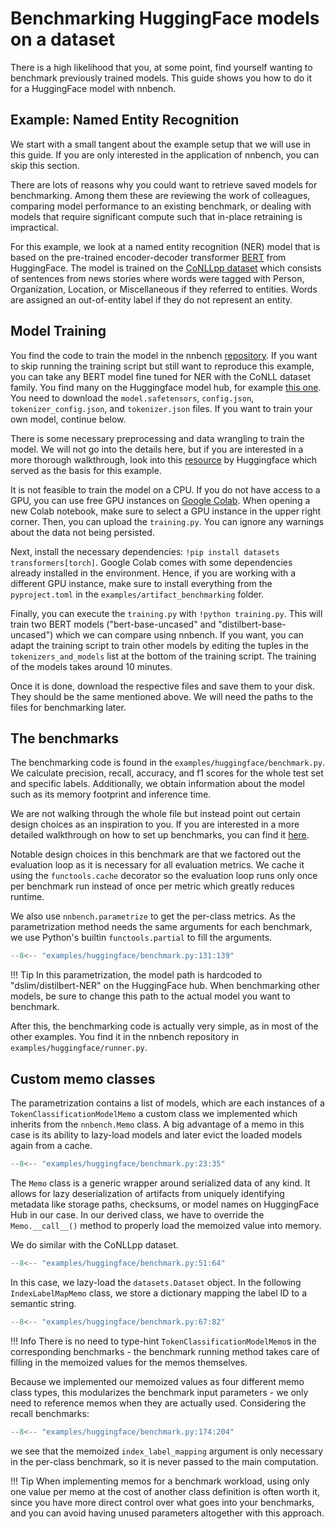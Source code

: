 # Benchmarking HuggingFace models on a dataset
There is a high likelihood that you, at some point, find yourself wanting to benchmark previously trained models.
This guide shows you how to do it for a HuggingFace model with nnbench.

## Example: Named Entity Recognition
We start with a small tangent about the example setup that we will use in this guide.
If you are only interested in the application of nnbench, you can skip this section.

There are lots of reasons why you could want to retrieve saved models for benchmarking. 
Among them these are reviewing the work of colleagues, comparing model performance to an existing benchmark, or dealing with models that require significant compute such that in-place retraining is impractical.

For this example, we look at a named entity recognition (NER) model that is based on the pre-trained encoder-decoder transformer [BERT](https://arxiv.org/abs/1810.04805) from HuggingFace.
The model is trained on the [CoNLLpp dataset](https://huggingface.co/datasets/conllpp) which consists of sentences from news stories where words were tagged with Person, Organization, Location, or Miscellaneous if they referred to entities. 
Words are assigned an out-of-entity label if they do not represent an entity.

## Model Training
You find the code to train the model in the nnbench [repository](https://github.com/aai-institute/nnbench/tree/main/examples/huggingface).
If you want to skip running the training script but still want to reproduce this example, you can take any BERT model fine tuned for NER with the CoNLL dataset family.
You find many on the Huggingface model hub, for example [this one](https://huggingface.co/dslim/bert-base-NER). You need to download the `model.safetensors`, `config.json`, `tokenizer_config.json`, and `tokenizer.json` files.
If you want to train your own model, continue below.

There is some necessary preprocessing and data wrangling to train the model. 
We will not go into the details here, but if you are interested in a more thorough walkthrough, look into this [resource](https://huggingface.co/learn/nlp-course/chapter7/2?fw=pt) by Huggingface which served as the basis for this example.

It is not feasible to train the model on a CPU. If you do not have access to a GPU, you can use free GPU instances on [Google Colab](https://colab.research.google.com/).
When opening a new Colab notebook, make sure to select a GPU instance in the upper right corner.
Then, you can upload the `training.py`. You can ignore any warnings about the data not being persisted.

Next, install the necessary dependencies: `!pip install datasets transformers[torch]`.  Google Colab comes with some dependencies already installed in the environment.
Hence, if you are working with a different GPU instance, make sure to install everything from the `pyproject.toml` in the `examples/artifact_benchmarking` folder.

Finally, you can execute the `training.py` with `!python training.py`.
This will train two BERT models ("bert-base-uncased" and "distilbert-base-uncased") which we can compare using nnbench. 
If you want, you can adapt the training script to train other models by editing the tuples in the `tokenizers_and_models` list at the bottom of the training script. 
The training of the models takes around 10 minutes.

Once it is done, download the respective files and save them to your disk.
They should be the same mentioned above. We will need the paths to the files for benchmarking later.

## The benchmarks

The benchmarking code is found in the `examples/huggingface/benchmark.py`.
We calculate precision, recall, accuracy, and f1 scores for the whole test set and specific labels.
Additionally, we obtain information about the model such as its memory footprint and inference time.

We are not walking through the whole file but instead point out certain design choices as an inspiration to you. 
If you are interested in a more detailed walkthrough on how to set up benchmarks, you can find it [here](../guides/benchmarks.md).

Notable design choices in this benchmark are that we factored out the evaluation loop as it is necessary for all evaluation metrics.
We cache it using the `functools.cache` decorator so the evaluation loop runs only once per benchmark run instead of once per metric which greatly reduces runtime.

We also use `nnbench.parametrize` to get the per-class metrics.
As the parametrization method needs the same arguments for each benchmark, we use Python's builtin `functools.partial` to fill the arguments.

```python
--8<-- "examples/huggingface/benchmark.py:131:139"
```

!!! Tip
    In this parametrization, the model path is hardcoded to "dslim/distilbert-NER" on the HuggingFace hub.
    When benchmarking other models, be sure to change this path to the actual model you want to benchmark.

After this, the benchmarking code is actually very simple, as in most of the other examples.
You find it in the nnbench repository in `examples/huggingface/runner.py`.

## Custom memo classes

The parametrization contains a list of models, which are each instances of a `TokenClassificationModelMemo` a custom class we implemented which inherits from the `nnbench.Memo` class.
A big advantage of a memo in this case is its ability to lazy-load models and later evict the loaded models again from a cache.

```python
--8<-- "examples/huggingface/benchmark.py:23:35"
```

The `Memo` class is a generic wrapper around serialized data of any kind.
It allows for lazy deserialization of artifacts from uniquely identifying metadata like storage paths, checksums, or model names on HuggingFace Hub in our case.
In our derived class, we have to override the `Memo.__call__()` method to properly load the memoized value into memory.

We do similar with the CoNLLpp dataset.

```python
--8<-- "examples/huggingface/benchmark.py:51:64"
```

In this case, we lazy-load the `datasets.Dataset` object.
In the following `IndexLabelMapMemo` class, we store a dictionary mapping the label ID to a semantic string.

```python
--8<-- "examples/huggingface/benchmark.py:67:82"
```

!!! Info
    There is no need to type-hint `TokenClassificationModelMemo`s in the corresponding benchmarks -
    the benchmark running method takes care of filling in the memoized values for the memos themselves.

Because we implemented our memoized values as four different memo class types, this modularizes the benchmark input parameters -
we only need to reference memos when they are actually used. Considering the recall benchmarks:

```python
--8<-- "examples/huggingface/benchmark.py:174:204"
```

we see that the memoized `index_label_mapping` argument is only necessary in the per-class benchmark, so it is never passed to the main computation.

!!! Tip
    When implementing memos for a benchmark workload, using only one value per memo at the cost of another class definition is often worth it,
    since you have more direct control over what goes into your benchmarks, and you can avoid having unused parameters altogether with this approach.
